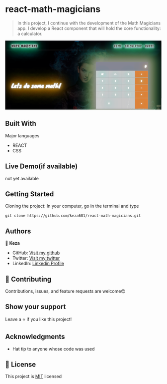 
# react-math-magicians
> In this project, I continue with the development of the Math Magicians app. I develop a React component that will hold the core functionality: a calculator. 
> 
![](math.png)

## Built With

 Major languages
- REACT
- CSS

## Live Demo(if available)
not yet available

## Getting Started
 Cloning the project: In your computer, go in the terminal and type
```
git clone https://github.com/keza681/react-math-magicians.git 
```

## Authors

👤 **Keza**

- GitHub: [Visit my github](https://github.com/keza681)
- Twitter: [Visit my twitter](https://twitter.com/LKeza19)
- LinkedIn: [Linkedin Profile](https://www.linkedin.com/in/linda-keza-a10150218/)


## 🤝 Contributing

Contributions, issues, and feature requests are welcome😉


## Show your support

Leave a ⭐️ if you like this project!

## Acknowledgments

- Hat tip to anyone whose code was used

## 📝 License

This project is [MIT](./MIT.md) licensed
